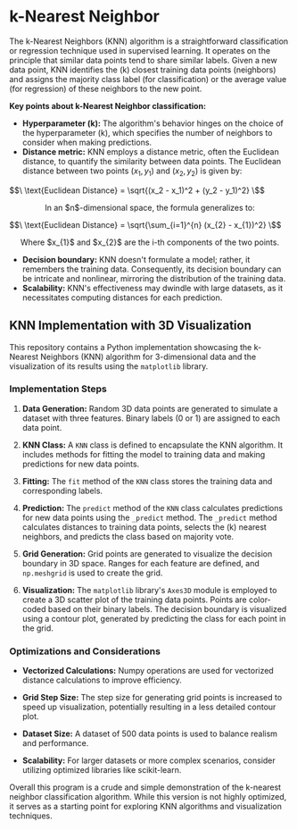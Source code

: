 # k-Nearest Neighbor

The k-Nearest Neighbors (KNN) algorithm is a straightforward classification or regression technique used in supervised learning. It operates on the principle that similar data points tend to share similar labels. Given a new data point, KNN identifies the \(k\) closest training data points (neighbors) and assigns the majority class label (for classification) or the average value (for regression) of these neighbors to the new point.

**Key points about k-Nearest Neighbor classification:**
- **Hyperparameter \(k\):** The algorithm's behavior hinges on the choice of the hyperparameter \(k\), which specifies the number of neighbors to consider when making predictions.
- **Distance metric:** KNN employs a distance metric, often the Euclidean distance, to quantify the similarity between data points. The Euclidean distance between two points $(x_{1}, y_{1})$ and $(x_{2}, y_{2})$ is given by:
  
$$\ \text{Euclidean Distance} = \sqrt{(x_2 - x_1)^2 + (y_2 - y_1)^2} \$$ 
  
 <p align="center"> In an $n$-dimensional space, the formula generalizes to: </center>
  
$$\ \text{Euclidean Distance} = \sqrt{\sum_{i=1}^{n} (x_{2} - x_{1})^2} \$$
  
 <p align="center"> Where $x_{1}$ and $x_{2}$ are the i-th components of the two points. </center>

- **Decision boundary:** KNN doesn't formulate a model; rather, it remembers the training data. Consequently, its decision boundary can be intricate and nonlinear, mirroring the distribution of the training data.
- **Scalability:** KNN's effectiveness may dwindle with large datasets, as it necessitates computing distances for each prediction.

## KNN Implementation with 3D Visualization

This repository contains a Python implementation showcasing the k-Nearest Neighbors (KNN) algorithm for 3-dimensional data and the visualization of its results using the `matplotlib` library.

### Implementation Steps

1. **Data Generation:** Random 3D data points are generated to simulate a dataset with three features. Binary labels (0 or 1) are assigned to each data point.

2. **KNN Class:** A `KNN` class is defined to encapsulate the KNN algorithm. It includes methods for fitting the model to training data and making predictions for new data points.

3. **Fitting:** The `fit` method of the `KNN` class stores the training data and corresponding labels.

4. **Prediction:** The `predict` method of the `KNN` class calculates predictions for new data points using the `_predict` method. The `_predict` method calculates distances to training data points, selects the \(k\) nearest neighbors, and predicts the class based on majority vote.

5. **Grid Generation:** Grid points are generated to visualize the decision boundary in 3D space. Ranges for each feature are defined, and `np.meshgrid` is used to create the grid.

6. **Visualization:** The `matplotlib` library's `Axes3D` module is employed to create a 3D scatter plot of the training data points. Points are color-coded based on their binary labels. The decision boundary is visualized using a contour plot, generated by predicting the class for each point in the grid.

### Optimizations and Considerations

- **Vectorized Calculations:** Numpy operations are used for vectorized distance calculations to improve efficiency.

- **Grid Step Size:** The step size for generating grid points is increased to speed up visualization, potentially resulting in a less detailed contour plot.

- **Dataset Size:** A dataset of 500 data points is used to balance realism and performance.

- **Scalability:** For larger datasets or more complex scenarios, consider utilizing optimized libraries like scikit-learn.

Overall this program is a crude and simple demonstration of the k-nearest neighbor classification algorithm. While this version is not highly optimized, it serves as a starting point for exploring KNN algorithms and visualization techniques.
